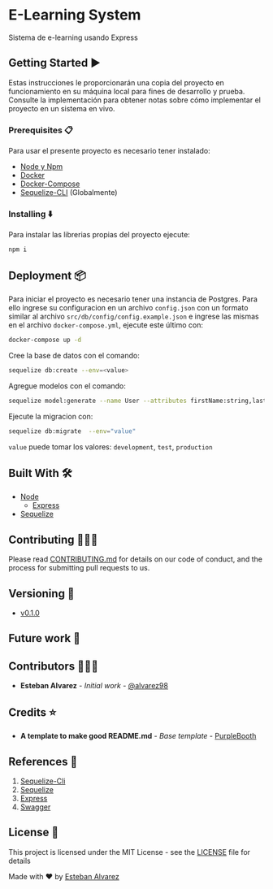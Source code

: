 # E-Learning System

Sistema de e-learning usando Express

## Getting Started :arrow_forward:

Estas instrucciones le proporcionarán una copia del proyecto en funcionamiento en su máquina local para fines de desarrollo y prueba. Consulte la implementación para obtener notas sobre cómo implementar el proyecto en un sistema en vivo.

### Prerequisites :clipboard:

Para usar el presente proyecto es necesario tener instalado:

- [Node y Npm](https://nodejs.org/es/)
- [Docker](https://www.docker.com/)
- [Docker-Compose](https://docs.docker.com/compose/)
- [Sequelize-CLI](https://www.npmjs.com/package/sequelize-cli) (Globalmente)

### Installing :arrow_down:

Para instalar las librerias propias del proyecto ejecute:

```
npm i
```

## Deployment :package:

Para iniciar el proyecto es necesario tener una instancia de Postgres. Para ello ingrese su configuracion en un archivo `config.json` con un formato similar al archivo `src/db/config/config.example.json` e ingrese las mismas en el archivo `docker-compose.yml`, ejecute este último con:

```sh
docker-compose up -d
```

Cree la base de datos con el comando:
```sh
sequelize db:create --env=<value>
```

Agregue modelos con el comando:
```sh
sequelize model:generate --name User --attributes firstName:string,lastName:string
```

Ejecute la migracion con:
```sh
sequelize db:migrate  --env="value"
```
`value` puede tomar los valores: `development`, `test`, `production`
## Built With :hammer_and_wrench:
- [Node]((https://nodejs.org/es/))
    * [Express](https://expressjs.com/)
- [Sequelize](https://sequelize.org/)

## Contributing :family_man_man_boy:

Please read [CONTRIBUTING.md](https://www.aaaimx.org/cod) for details on our code of conduct, and the process for submitting pull requests to us.

## Versioning :triangular_flag_on_post:

- [v0.1.0](https://github.com/alvarez98/e-learning-system/tree/v0.1.0)

## Future work :rocket:

## Contributors :family_man_man_boy:

- **Esteban Alvarez** - _Initial work_ - [@alvarez98](https://github.com/alvarez98)

## Credits :star:

- **A template to make good README.md** - _Base template_ - [PurpleBooth](https://gist.github.com/PurpleBooth/109311bb0361f32d87a2)

## References :link:

1. [Sequelize-Cli](https://github.com/sequelize/cli)
2. [Sequelize](https://sequelize.org/master/index.html)
3. [Express](https://expressjs.com/)
4. [Swagger](https://swagger.io/specification/)

## License :page_facing_up:

This project is licensed under the MIT License - see the [LICENSE](LICENSE) file for details

Made with ❤️ by [Esteban Alvarez](https://github.com/alvarez98) 